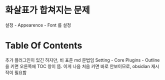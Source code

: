 # 화살표가 합쳐지는 문제
설정 - Appearence - Font 를 설정

# Table Of Contents
추가 플러그인이 있긴 하지만, 비 표준 md 문법임
Setting - Core Plugins - Outline 을 키면 오른쪽에 TOC 창이 뜸. 이게 나음
처음 키면 바로 안보이므로, obsidian 재시작이 필요함